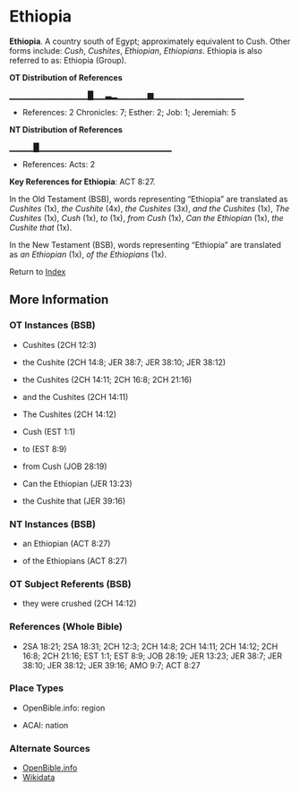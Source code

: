 # Ethiopia
**Ethiopia**. 
A country south of Egypt; approximately equivalent to Cush. 
Other forms include: 
*Cush*, *Cushites*, *Ethiopian*, *Ethiopians*. 
Ethiopia is also referred to as: 
Ethiopia (Group). 


**OT Distribution of References**

▁▁▁▁▁▁▁▁▁▁▁▁▁█▁▁▃▂▁▁▁▁▁▆▁▁▁▁▁▁▁▁▁▁▁▁▁▁▁
* References: 2 Chronicles: 7; Esther: 2; Job: 1; Jeremiah: 5

**NT Distribution of References**

▁▁▁▁█▁▁▁▁▁▁▁▁▁▁▁▁▁▁▁▁▁▁▁▁▁▁
* References: Acts: 2



**Key References for Ethiopia**: 
ACT 8:27. 


In the Old Testament (BSB), words representing “Ethiopia” are translated as 
*Cushites* (1x), *the Cushite* (4x), *the Cushites* (3x), *and the Cushites* (1x), *The Cushites* (1x), *Cush* (1x), *to* (1x), *from Cush* (1x), *Can the Ethiopian* (1x), *the Cushite that* (1x). 


In the New Testament (BSB), words representing “Ethiopia” are translated as 
*an Ethiopian* (1x), *of the Ethiopians* (1x). 


Return to [Index](00-Index.md)

## More Information

### OT Instances (BSB)

* Cushites (2CH 12:3)

* the Cushite (2CH 14:8; JER 38:7; JER 38:10; JER 38:12)

* the Cushites (2CH 14:11; 2CH 16:8; 2CH 21:16)

* and the Cushites (2CH 14:11)

* The Cushites (2CH 14:12)

* Cush (EST 1:1)

* to (EST 8:9)

* from Cush (JOB 28:19)

* Can the Ethiopian (JER 13:23)

* the Cushite that (JER 39:16)



### NT Instances (BSB)

* an Ethiopian (ACT 8:27)

* of the Ethiopians (ACT 8:27)



### OT Subject Referents (BSB)

* they were crushed (2CH 14:12)



### References (Whole Bible)

* 2SA 18:21; 2SA 18:31; 2CH 12:3; 2CH 14:8; 2CH 14:11; 2CH 14:12; 2CH 16:8; 2CH 21:16; EST 1:1; EST 8:9; JOB 28:19; JER 13:23; JER 38:7; JER 38:10; JER 38:12; JER 39:16; AMO 9:7; ACT 8:27


### Place Types

* OpenBible.info: region

* ACAI: nation



### Alternate Sources

* [OpenBible.info](https://www.openbible.info/geo/ancient/ab45bd3)
* [Wikidata](http://www.wikidata.org/entity/Q410453)



